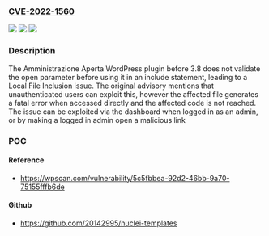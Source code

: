 ### [CVE-2022-1560](https://cve.mitre.org/cgi-bin/cvename.cgi?name=CVE-2022-1560)
![](https://img.shields.io/static/v1?label=Product&message=Amministrazione%20Aperta&color=blue)
![](https://img.shields.io/static/v1?label=Version&message=3.8%3C%203.8%20&color=brighgreen)
![](https://img.shields.io/static/v1?label=Vulnerability&message=CWE-22%20Improper%20Limitation%20of%20a%20Pathname%20to%20a%20Restricted%20Directory%20('Path%20Traversal')&color=brighgreen)

### Description

The Amministrazione Aperta WordPress plugin before 3.8 does not validate the open parameter before using it in an include statement, leading to a Local File Inclusion issue. The original advisory mentions that unauthenticated users can exploit this, however the affected file generates a fatal error when accessed directly and the affected code is not reached. The issue can be exploited via the dashboard when logged in as an admin, or by making a logged in admin open a malicious link

### POC

#### Reference
- https://wpscan.com/vulnerability/5c5fbbea-92d2-46bb-9a70-75155fffb6de

#### Github
- https://github.com/20142995/nuclei-templates

